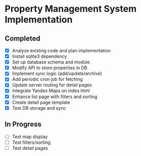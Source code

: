 # Property Management System Implementation

## Completed
- [x] Analyze existing code and plan implementation
- [x] Install sqlite3 dependency
- [x] Set up database schema and module
- [x] Modify API to store properties in DB
- [x] Implement sync logic (add/update/archive)
- [x] Add periodic cron job for fetching
- [x] Update server routing for detail pages
- [x] Integrate Yandex Maps on index.html
- [x] Enhance list page with filters and sorting
- [x] Create detail page template
- [x] Test DB storage and sync

## In Progress
- [ ] Test map display
- [ ] Test filters/sorting
- [ ] Test detail pages
